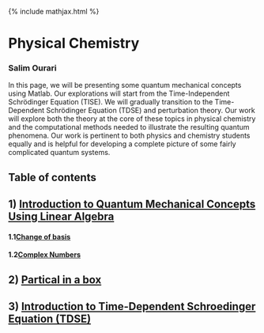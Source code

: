 {% include mathjax.html %}

#     **Physical Chemistry** 

### Salim Ourari

In this page, we will be presenting some quantum mechanical concepts using Matlab.
Our explorations will start from the Time-Independent Schrödinger Equation (TISE). We will gradually transition to the Time-Dependent Schrödinger Equation (TDSE) and perturbation theory. 
Our work will explore both the theory at the core of these topics in physical chemistry and the computational methods needed to illustrate the resulting quantum phenomena.
Our work is pertinent to both physics and chemistry students equally and is helpful for developing a complete picture of some fairly complicated quantum systems.


## Table of contents

## $1)$ [Introduction to Quantum Mechanical Concepts Using Linear Algebra](/.Introduction.md)

#### 1.1[Change of basis](/.ChangeofBasis.md)
#### 1.2[Complex Numbers](/.complexnumbers.md)
     
## $2)$ [Partical in a box](/.PIB.md)

## $3)$ [Introduction to Time-Dependent Schroedinger Equation (TDSE)](/.TDSE1.md)

